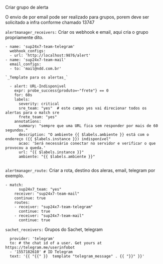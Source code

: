 
Criar grupo de alerta

O envio de por email pode ser realizado para grupos, porem deve ser solicitado a infra conforme chamado 13747

`alertmanager_receivers:` Criar os webhook e email, aqui cria o grupo propriamente dito.
```
- name: 'sup24x7-team-telegram'
  webhook_configs:
  - url: 'http://localhost:9876/alert'  
- name: 'sup24x7-team-mail'
  email_configs:
  - to: 'mail@ndd.com.br'

`_Template para os alertas_`

  - alert: URL-Indisponivel
    expr: probe_success{produto=~"frete"} == 0
    for: 60s
    labels:
      severity: critical
      sre_team: "yes"  # este campo yes vai direcionar todos os alertas para o match sre
      frete_team: "yes"
    annotations:
      summary: "sempre que uma URL fica sem responder por mais de 60 segundos."
      description: "O ambiente {{ $labels.ambiente }} está com o endereço ({{ $labels.instance }}) indisponível"
      acao: 'Será necessário conectar no servidor e verificar o que provocou a queda.'
      url: "{{ $labels.instance }}"
      ambiente: "{{ $labels.ambiente }}"
  
```

 `alertmanager_route:` Criar a rota, destino dos aleras, email, telegram por exemplo.

```
- match:
      sup24x7_team: "yes"
    receiver: "sup24x7-team-mail"
    continue: true
    routes:
    - receiver: "sup24x7-team-telegram"
      continue: true
    - receiver: "sup24x7-team-mail"
      continue: true
```
`sachet_receivers:` Grupos do Sachet, telegram

```
  provider: 'telegram'
  to: # the chat id of a user. Get yours at https://telegram.me/userinfobot
  - '1557182610' # ID Telegram
  text: '{{ "{{" }}  template "telegram_message" . {{ "}}" }}'
  ```
